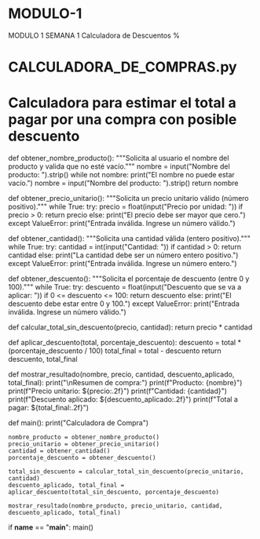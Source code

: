 # MODULO-1
MODULO 1 SEMANA 1
Calculadora de Descuentos %

# CALCULADORA_DE_COMPRAS.py
# Calculadora para estimar el total a pagar por una compra con posible descuento

def obtener_nombre_producto():
    """Solicita al usuario el nombre del producto y valida que no esté vacío."""
    nombre = input("Nombre del producto: ").strip()
    while not nombre:
        print("El nombre no puede estar vacío.")
        nombre = input("Nombre del producto: ").strip()
    return nombre

def obtener_precio_unitario():
    """Solicita un precio unitario válido (número positivo)."""
    while True:
        try:
            precio = float(input("Precio por unidad: "))
            if precio > 0:
                return precio
            else:
                print("El precio debe ser mayor que cero.")
        except ValueError:
            print("Entrada inválida. Ingrese un número válido.")

def obtener_cantidad():
    """Solicita una cantidad válida (entero positivo)."""
    while True:
        try:
            cantidad = int(input("Cantidad: "))
            if cantidad > 0:
                return cantidad
            else:
                print("La cantidad debe ser un número entero positivo.")
        except ValueError:
            print("Entrada inválida. Ingrese un número entero.")

def obtener_descuento():
    """Solicita el porcentaje de descuento (entre 0 y 100)."""
    while True:
        try:
            descuento = float(input("Descuento que se va a aplicar: "))
            if 0 <= descuento <= 100:
                return descuento
            else:
                print("El descuento debe estar entre 0 y 100.")
        except ValueError:
            print("Entrada inválida. Ingrese un número válido.")

def calcular_total_sin_descuento(precio, cantidad):
    return precio * cantidad

def aplicar_descuento(total, porcentaje_descuento):
    descuento = total * (porcentaje_descuento / 100)
    total_final = total - descuento
    return descuento, total_final

def mostrar_resultado(nombre, precio, cantidad, descuento_aplicado, total_final):
    print("\nResumen de compra:")
    print(f"Producto: {nombre}")
    print(f"Precio unitario: ${precio:.2f}")
    print(f"Cantidad: {cantidad}")
    print(f"Descuento aplicado: ${descuento_aplicado:.2f}")
    print(f"Total a pagar: ${total_final:.2f}")

def main():
    print("Calculadora de Compra")

    nombre_producto = obtener_nombre_producto()
    precio_unitario = obtener_precio_unitario()
    cantidad = obtener_cantidad()
    porcentaje_descuento = obtener_descuento()

    total_sin_descuento = calcular_total_sin_descuento(precio_unitario, cantidad)
    descuento_aplicado, total_final = aplicar_descuento(total_sin_descuento, porcentaje_descuento)

    mostrar_resultado(nombre_producto, precio_unitario, cantidad, descuento_aplicado, total_final)

if __name__ == "__main__":
    main()
